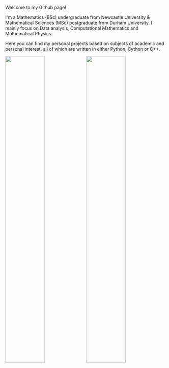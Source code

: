 Welcome to my Github page!

I'm a Mathematics (BSc) undergraduate from Newcastle University & Mathematical Sciences (MSc) postgraduate from Durham University. I mainly focus on Data analysis, Computational Mathematics and Mathematical Physics.

Here you can find my personal projects based on subjects of academic and personal interest, all of which are written in either Python, Cython or C++.
<p>
   <img src="https://github-readme-stats.vercel.app/api/top-langs?username=WinsomeDeer&layout=compact&theme=transparent" width="49.6%"/>
   <img src="https://github-readme-stats.vercel.app/api?username=WinsomeDeer&show_icons=true&theme=transparent" width="49.6%"/>
</p>
